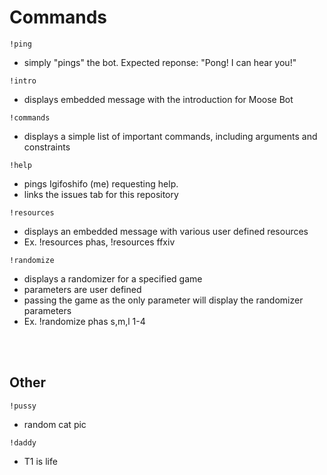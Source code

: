 # Commands

```
!ping
```
- simply "pings" the bot. Expected reponse: "Pong! I can hear you!"
```
!intro
```
- displays embedded message with the introduction for Moose Bot
```
!commands
```
- displays a simple list of important commands, including arguments and constraints
```
!help
```
- pings Igifoshifo (me) requesting help. 
- links the issues tab for this repository
```
!resources
```
- displays an embedded message with various user defined resources
- Ex. !resources phas, !resources ffxiv
```
!randomize
```
- displays a randomizer for a specified game
- parameters are user defined
- passing the game as the only parameter will display the randomizer parameters
- Ex. !randomize phas s,m,l 1-4


<br><br>
## Other
```
!pussy
```
- random cat pic
```
!daddy
```
- T1 is life
